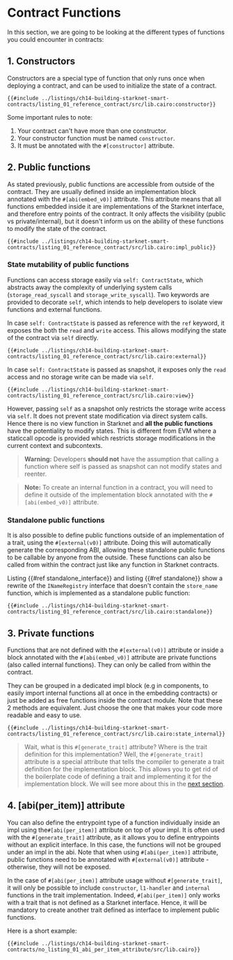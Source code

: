 # Contract Functions

In this section, we are going to be looking at the different types of functions you could encounter in contracts:

## 1. Constructors

Constructors are a special type of function that only runs once when deploying a contract, and can be used to initialize the state of a contract.

```rust,noplayground
{{#include ../listings/ch14-building-starknet-smart-contracts/listing_01_reference_contract/src/lib.cairo:constructor}}
```

Some important rules to note:

1. Your contract can't have more than one constructor.
2. Your constructor function must be named `constructor`.
3. It must be annotated with the `#[constructor]` attribute.

## 2. Public functions

As stated previously, public functions are accessible from outside of the contract. They are usually defined inside an implementation block annotated with the `#[abi(embed_v0)]` attribute. This attribute means that all functions embedded inside it are implementations of the Starknet interface, and therefore entry points of the contract. It only affects the visibility (public vs private/internal), but it doesn't inform us on the ability of these functions to modify the state of the contract. 

```rust,noplayground
{{#include ../listings/ch14-building-starknet-smart-contracts/listing_01_reference_contract/src/lib.cairo:impl_public}}
```

### State mutability of public functions

Functions can access storage easily via `self: ContractState`, which abstracts away the complexity of underlying system calls (`storage_read_syscall` and `storage_write_syscall`). Two keywords are provided to decorate `self`, which intends to help developers to isolate view functions and external functions.

In case `self: ContractState` is passed as reference with the `ref` keyword, it exposes the both the `read` and `write` access. This allows modifying the state of the contract via `self` directly. 

```rust,noplayground
{{#include ../listings/ch14-building-starknet-smart-contracts/listing_01_reference_contract/src/lib.cairo:external}}
```

In case `self: ContractState` is passed as snapshot, it exposes only the `read` access and no storage write can be made via `self`.

```rust,noplayground
{{#include ../listings/ch14-building-starknet-smart-contracts/listing_01_reference_contract/src/lib.cairo:view}}
```

However, passing `self` as a snapshot only restricts the storage write access via `self`. It does not prevent state modification via direct system calls. Hence there is no view function in Starknet and **all the public functions** have the potentiality to modify states. This is different from EVM where a staticcall opcode is provided which restricts storage modifications in the current context and subcontexts. 

> **Warning:** Developers **should not** have the assumption that calling a function where self is passed as snapshot can not modify states and reenter.

> **Note:** To create an internal function in a contract, you will need to define it outside of the implementation block annotated with the `#[abi(embed_v0)]` attribute.

### Standalone public functions

It is also possible to define public functions outside of an implementation of a trait, using the `#[external(v0)]` attribute. Doing this will automatically generate the corresponding ABI, allowing these standalone public functions to be callable by anyone from the outside. These functions can also be called from within the contract just like any function in Starknet contracts.

Listing {{#ref standalone_interface}} and listing {{#ref standalone}} show a rewrite of the `INameRegistry` interface that doesn't contain the `store_name` function, which is implemented as a standalone public function:

```rust,noplayground
{{#include ../listings/ch14-building-starknet-smart-contracts/listing_01_reference_contract/src/lib.cairo:standalone}}
```

## 3. Private functions

Functions that are not defined with the `#[external(v0)]` attribute or inside a block annotated with the `#[abi(embed_v0)]` attribute are private functions (also called internal functions). They can only be called from within the contract.

They can be grouped in a dedicated impl block (e.g in components, to easily import internal functions all at once in the embedding contracts) or just be added as free functions inside the contract module.
Note that these 2 methods are equivalent. Just choose the one that makes your code more readable and easy to use.

```rust,noplayground
{{#include ../listings/ch14-building-starknet-smart-contracts/listing_01_reference_contract/src/lib.cairo:state_internal}}
```

> Wait, what is this `#[generate_trait]` attribute? Where is the trait definition for this implementation? Well, the `#[generate_trait]` attribute is a special attribute that tells the compiler to generate a trait definition for the implementation block. This allows you to get rid of the boilerplate code of defining a trait and implementing it for the implementation block. We will see more about this in the [next section](./ch13-04-reducing-boilerplate.md).

## 4. [abi(per_item)] attribute

You can also define the entrypoint type of a function individually inside an impl using the`#[abi(per_item)]` attribute on top of your impl. It is often used with the `#[generate_trait]` attribute, as it allows you to define entrypoints without an explicit interface. In this case, the functions will not be grouped under an impl in the abi. Note that when using `#[abi(per_item)]` attribute, public functions need to be annotated with `#[external(v0)]` attribute - otherwise, they will not be exposed.

In the case of `#[abi(per_item)]` attribute usage without `#[generate_trait]`, it will only be possible to include `constructor`, `l1-handler` and `internal` functions in the trait implementation. Indeed, `#[abi(per_item)]` only works with a trait that is not defined as a Starknet interface. Hence, it will be mandatory to create another trait defined as interface to implement public functions.

Here is a short example:

```rust,noplayground
{{#include ../listings/ch14-building-starknet-smart-contracts/no_listing_01_abi_per_item_attribute/src/lib.cairo}}
```
